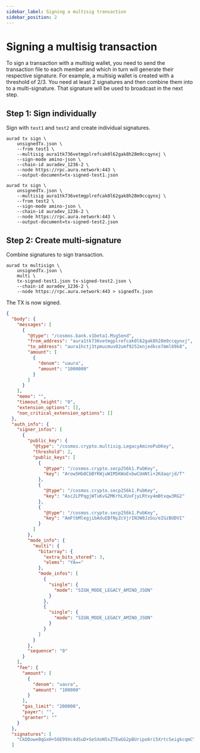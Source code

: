 ```yaml
---
sidebar_label: Signing a multisig transaction
sidebar_position: 2
---
```


# Signing a multisig transaction

To sign a transaction with a multisig wallet, you need to send the transaction file to each member and which in turn will generate their respective signature. For example, a multisig wallet is created with a threshold of 2/3. You need at least 2 signatures and then combine them into to a multi-signature. That signature will be used to broadcast in the next step.

## Step 1: Sign individually

Sign with `test1` and `test2` and create individual signatures.

```
aurad tx sign \
    unsignedTx.json \
    --from test1 \
    --multisig aura1tk736vetmgplrefcak0l62gak8h28m9ccqynxj \
    --sign-mode amino-json \
    --chain-id auradev_1236-2 \
    --node https://rpc.aura.network:443 \
    --output-document=tx-signed-test1.json

aurad tx sign \
    unsignedTx.json \
    --multisig aura1tk736vetmgplrefcak0l62gak8h28m9ccqynxj \
    --from test2 \
    --sign-mode amino-json \
    --chain-id auradev_1236-2 \
    --node https://rpc.aura.network:443 \
    --output-document=tx-signed-test2.json
```

## Step 2: Create multi-signature

Combine signatures to sign transaction.

```
aurad tx multisign \
    unsignedTx.json \
    multi \
    tx-signed-test1.json tx-signed-test2.json \
    --chain-id auradev_1236-2 \
    --node https://rpc.aura.network:443 > signedTx.json
```

The TX is now signed.

```JSON
{
  "body": {
    "messages": [
      {
        "@type": "/cosmos.bank.v1beta1.MsgSend",
        "from_address": "aura1tk736vetmgplrefcak0l62gak8h28m9ccqynxj",
        "to_address": "aura1hctj3tpmucmuv02umf9252enjedkce7mml69k8",
        "amount": [
          {
            "denom": "uaura",
            "amount": "1000000"
          }
        ]
      }
    ],
    "memo": "",
    "timeout_height": "0",
    "extension_options": [],
    "non_critical_extension_options": []
  },
  "auth_info": {
    "signer_infos": [
      {
        "public_key": {
          "@type": "/cosmos.crypto.multisig.LegacyAminoPubKey",
          "threshold": 2,
          "public_keys": [
            {
              "@type": "/cosmos.crypto.secp256k1.PubKey",
              "key": "Arow5Hb8CbBYKWjuWIM5KWoEvbwCUmNti+2Kdaqrjd/T"
            },
            {
              "@type": "/cosmos.crypto.secp256k1.PubKey",
              "key": "Asc2LPPqgjWTuKvGZMKrhLXUxFjyLRtxy4mBtxqw3RG2"
            },
            {
              "@type": "/cosmos.crypto.secp256k1.PubKey",
              "key": "AmFtbMlegjibAduEBfNyZcVjrIN3W8JzGu/eIGzBUDVI"
            }
          ]
        },
        "mode_info": {
          "multi": {
            "bitarray": {
              "extra_bits_stored": 3,
              "elems": "YA=="
            },
            "mode_infos": [
              {
                "single": {
                  "mode": "SIGN_MODE_LEGACY_AMINO_JSON"
                }
              },
              {
                "single": {
                  "mode": "SIGN_MODE_LEGACY_AMINO_JSON"
                }
              }
            ]
          }
        },
        "sequence": "0"
      }
    ],
    "fee": {
      "amount": [
        {
          "denom": "uaura",
          "amount": "100000"
        }
      ],
      "gas_limit": "200000",
      "payer": "",
      "granter": ""
    }
  },
  "signatures": [
    "CkDDowe0qGxH+5OE99Xc4dSuD+SeSXoN5sZTEwGG2pBUripo6ri5XrtcSeigkcqmCY+0anBFcmFAFnmVrYxt9v1KCkDAjWX1Xsik1F62RZJ0o62+7BdfRUIO0THOfKihP0gx11mBxdEd3DGi1ZwU4pgNznibawrmpiPaaTYvBQjbPC7l"
  ]
```
